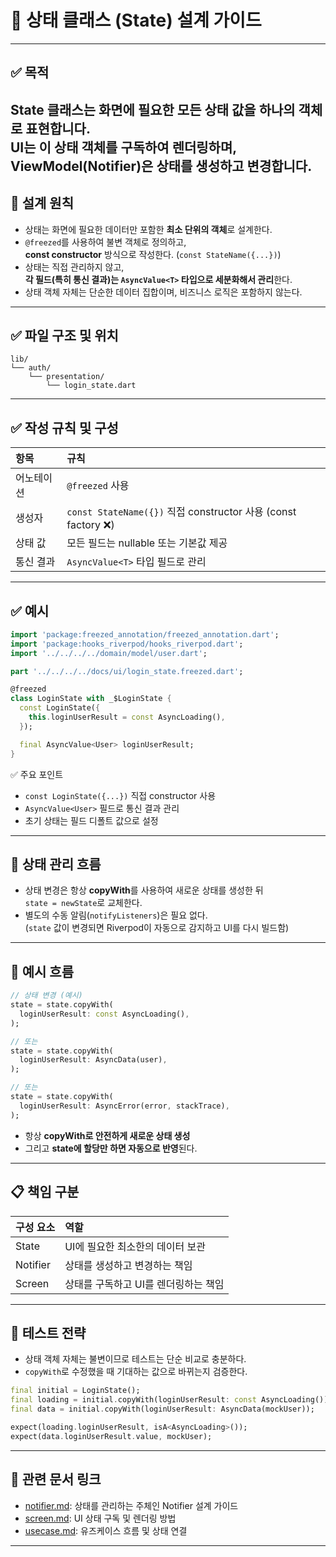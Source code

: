 # 🧱 상태 클래스 (State) 설계 가이드

---

## ✅ 목적

State 클래스는 화면에 필요한 모든 상태 값을 하나의 객체로 표현합니다.  
UI는 이 상태 객체를 구독하여 렌더링하며,  
ViewModel(Notifier)은 상태를 생성하고 변경합니다.
---

## 🧱 설계 원칙

- 상태는 화면에 필요한 데이터만 포함한 **최소 단위의 객체**로 설계한다.
- `@freezed`를 사용하여 불변 객체로 정의하고,  
  **const constructor** 방식으로 작성한다. (`const StateName({...})`)
- 상태는 직접 관리하지 않고,  
  **각 필드(특히 통신 결과)는 `AsyncValue<T>` 타입으로 세분화해서 관리**한다.
- 상태 객체 자체는 단순한 데이터 집합이며, 비즈니스 로직은 포함하지 않는다.

---

## ✅ 파일 구조 및 위치

```text
lib/
└── auth/
    └── presentation/
        └── login_state.dart
```

---

## ✅ 작성 규칙 및 구성

| 항목 | 규칙 |
|:---|:---|
| 어노테이션 | `@freezed` 사용 |
| 생성자 | `const StateName({})` 직접 constructor 사용 (const factory ❌) |
| 상태 값 | 모든 필드는 nullable 또는 기본값 제공 |
| 통신 결과 | `AsyncValue<T>` 타입 필드로 관리 |

---

## ✅ 예시

```dart
import 'package:freezed_annotation/freezed_annotation.dart';
import 'package:hooks_riverpod/hooks_riverpod.dart';
import '../../../../domain/model/user.dart';

part '../../../../docs/ui/login_state.freezed.dart';

@freezed
class LoginState with _$LoginState {
  const LoginState({
    this.loginUserResult = const AsyncLoading(),
  });

  final AsyncValue<User> loginUserResult;
}
```

✅ 주요 포인트
- `const LoginState({...})` 직접 constructor 사용
- `AsyncValue<User>` 필드로 통신 결과 관리
- 초기 상태는 필드 디폴트 값으로 설정

---

## 📌 상태 관리 흐름

- 상태 변경은 항상 **copyWith**를 사용하여 새로운 상태를 생성한 뒤  
  `state = newState`로 교체한다.
- 별도의 수동 알림(`notifyListeners`)은 필요 없다.  
  (`state` 값이 변경되면 Riverpod이 자동으로 감지하고 UI를 다시 빌드함)

---

## 🧠 예시 흐름

```dart
// 상태 변경 (예시)
state = state.copyWith(
  loginUserResult: const AsyncLoading(),
);

// 또는
state = state.copyWith(
  loginUserResult: AsyncData(user),
);

// 또는
state = state.copyWith(
  loginUserResult: AsyncError(error, stackTrace),
);
```

- 항상 **copyWith로 안전하게 새로운 상태 생성**
- 그리고 **state에 할당만 하면 자동으로 반영**된다.

---

## 📋 책임 구분

| 구성 요소 | 역할 |
|:---|:---|
| State | UI에 필요한 최소한의 데이터 보관 |
| Notifier | 상태를 생성하고 변경하는 책임 |
| Screen | 상태를 구독하고 UI를 렌더링하는 책임 |

---

## 🧪 테스트 전략

- 상태 객체 자체는 불변이므로 테스트는 단순 비교로 충분하다.
- `copyWith`로 수정했을 때 기대하는 값으로 바뀌는지 검증한다.

```dart
final initial = LoginState();
final loading = initial.copyWith(loginUserResult: const AsyncLoading());
final data = initial.copyWith(loginUserResult: AsyncData(mockUser));

expect(loading.loginUserResult, isA<AsyncLoading>());
expect(data.loginUserResult.value, mockUser);
```

---

## 🔁 관련 문서 링크

- [notifier.md](notifier.md): 상태를 관리하는 주체인 Notifier 설계 가이드
- [screen.md](screen.md): UI 상태 구독 및 렌더링 방법
- [usecase.md](../logic/usecase.md): 유즈케이스 흐름 및 상태 연결

---